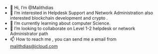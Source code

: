 - 👋 Hi, I’m @Malithdias
- 👀 I’m interested in Helpdesk Support and Network Administration also interested blockchain development and crypto .
- 🌱 I’m currently learning about computer Science.
- 💞️ I’m looking to collaborate on Level 1-2 helpdesk or network Administrator path
- 📫 How to reach me , you can send me a email from malithdias@icloud.com

<!---
CryptoDias/CryptoDias is a ✨ special ✨ repository because its `README.md` (this file) appears on your GitHub profile.
You can click the Preview link to take a look at your changes.
--->
